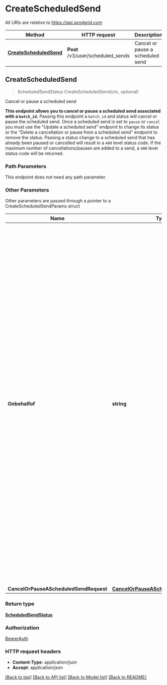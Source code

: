 # CreateScheduledSend

All URIs are relative to *https://api.sendgrid.com*

Method | HTTP request | Description
------------- | ------------- | -------------
[**CreateScheduledSend**](CreateScheduledSend.md#CreateScheduledSend) | **Post** /v3/user/scheduled_sends | Cancel or pause a scheduled send



## CreateScheduledSend

> ScheduledSendStatus CreateScheduledSend(ctx, optional)

Cancel or pause a scheduled send

**This endpoint allows you to cancel or pause a scheduled send associated with a `batch_id`.**  Passing this endpoint a `batch_id` and status will cancel or pause the scheduled send.  Once a scheduled send is set to `pause` or `cancel` you must use the \"Update a scheduled send\" endpoint to change its status or the \"Delete a cancellation or pause from a scheduled send\" endpoint to remove the status. Passing a status change to a scheduled send that has already been paused or cancelled will result in a `400` level status code.  If the maximum number of cancellations/pauses are added to a send, a `400` level status code will be returned.

### Path Parameters

This endpoint does not need any path parameter.

### Other Parameters

Other parameters are passed through a pointer to a CreateScheduledSendParams struct


Name | Type | Description
------------- | ------------- | -------------
**Onbehalfof** | **string** | The `on-behalf-of` header allows you to make API calls from a parent account on behalf of the parent's Subusers or customer accounts. You will use the parent account's API key when using this header. When making a call on behalf of a customer account, the property value should be \"account-id\" followed by the customer account's ID (e.g., `on-behalf-of: account-id <account-id>`). When making a call on behalf of a Subuser, the property value should be the Subuser's username (e.g., `on-behalf-of: <subuser-username>`). See [**On Behalf Of**](https://docs.sendgrid.com/api-reference/how-to-use-the-sendgrid-v3-api/on-behalf-of) for more information.
**CancelOrPauseAScheduledSendRequest** | [**CancelOrPauseAScheduledSendRequest**](CancelOrPauseAScheduledSendRequest.md) | 

### Return type

[**ScheduledSendStatus**](ScheduledSendStatus.md)

### Authorization

[BearerAuth](../README.md#BearerAuth)

### HTTP request headers

- **Content-Type**: application/json
- **Accept**: application/json

[[Back to top]](#) [[Back to API list]](../README.md#documentation-for-api-endpoints)
[[Back to Model list]](../README.md#documentation-for-models)
[[Back to README]](../README.md)

